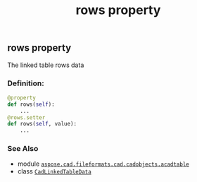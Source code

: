 ﻿---
title: rows property
second_title: Aspose.CAD for Python via .NET API References
description: 
type: docs
weight: 50
url: /python-net/aspose.cad.fileformats.cad.cadobjects.acadtable/cadlinkedtabledata/rows/
is_root: false
---

## rows property


The linked table rows data
### Definition:
```python
@property
def rows(self):
    ...
@rows.setter
def rows(self, value):
    ...
```

### See Also
* module [`aspose.cad.fileformats.cad.cadobjects.acadtable`](../../)
* class [`CadLinkedTableData`](/cad/python-net/aspose.cad.fileformats.cad.cadobjects.acadtable/cadlinkedtabledata)
